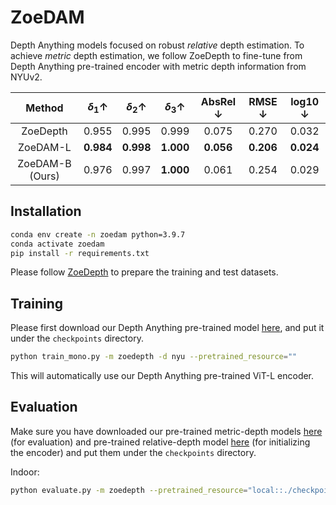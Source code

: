 # ZoeDAM

Depth Anything models focused on robust *relative* depth estimation. To achieve *metric* depth estimation, we follow ZoeDepth to fine-tune from Depth Anything pre-trained encoder with metric depth information from NYUv2.


| Method | $\delta_1 \uparrow$ | $\delta_2 \uparrow$ | $\delta_3 \uparrow$ | AbsRel $\downarrow$ | RMSE $\downarrow$ | log10 $\downarrow$ |
|:-:|:-:|:-:|:-:|:-:|:-:|:-:|
| ZoeDepth | 0.955 | 0.995 | 0.999 | 0.075 | 0.270 | 0.032 |
| ZoeDAM-L | **0.984** | **0.998** | **1.000** | **0.056** | **0.206** | **0.024** |
| ZoeDAM-B (Ours) | 0.976 | 0.997 | **1.000** | 0.061 | 0.254 | 0.029 |


## Installation

```bash
conda env create -n zoedam python=3.9.7
conda activate zoedam
pip install -r requirements.txt
```

Please follow [ZoeDepth](https://github.com/isl-org/ZoeDepth) to prepare the training and test datasets.

## Training

Please first download our Depth Anything pre-trained model [here](https://huggingface.co/spaces/LiheYoung/Depth-Anything/blob/main/checkpoints/depth_anything_vitl14.pth), and put it under the ``checkpoints`` directory.

```bash
python train_mono.py -m zoedepth -d nyu --pretrained_resource=""
```

This will automatically use our Depth Anything pre-trained ViT-L encoder.

## Evaluation

Make sure you have downloaded our pre-trained metric-depth models [here](https://drive.google.com/drive/u/0/folders/1Zy1AVGhMWRFUrDaaegoy6A_EgBxuAJOp) (for evaluation) and pre-trained relative-depth model [here](https://huggingface.co/spaces/LiheYoung/Depth-Anything/blob/main/checkpoints/depth_anything_vitl14.pth) (for initializing the encoder) and put them under the ``checkpoints`` directory.

Indoor:
```bash
python evaluate.py -m zoedepth --pretrained_resource="local::./checkpoints/depth_anything_metric_depth_indoor.pt" -d <nyu | sunrgbd | ibims | hypersim_test>
```
